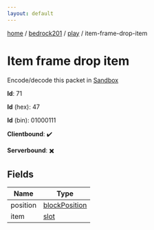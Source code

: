 ```yaml
---
layout: default
---
```


[home](/)  /  [bedrock201](/protocol/bedrock201)  /  [play](/protocol/bedrock201/play)  /  item-frame-drop-item

# Item frame drop item

Encode/decode this packet in [Sandbox](../../../sandbox/bedrock201#play.item_frame_drop_item)

**Id**: 71

**Id** (hex): 47

**Id** (bin): 01000111

**Clientbound**: ✔️

**Serverbound**: ✖️

## Fields

Name | Type
---|---
position | [blockPosition](/protocol/bedrock201/types/block-position)
item | [slot](/protocol/bedrock201/types/slot)
